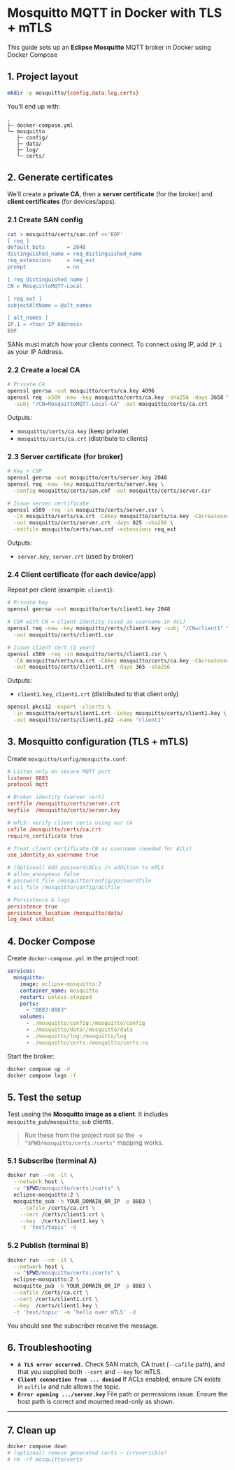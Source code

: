 # Mosquitto MQTT in Docker with TLS + mTLS

This guide sets up an **Eclipse Mosquitto** MQTT broker in Docker using Docker Compose

## 1. Project layout

```bash
mkdir -p mosquitto/{config,data,log,certs}
```

You’ll end up with:

```
.
├─ docker-compose.yml
└─ mosquitto
   ├─ config/
   ├─ data/
   ├─ log/
   └─ certs/
```

## 2. Generate certificates

We’ll create a **private CA**, then a **server certificate** (for the broker) and **client certificates** (for devices/apps).

### 2.1 Create SAN config

```bash
cat > mosquitto/certs/san.cnf <<'EOF'
[ req ]
default_bits       = 2048
distinguished_name = req_distinguished_name
req_extensions     = req_ext
prompt             = no

[ req_distinguished_name ]
CN = MosquittoMQTT-Local

[ req_ext ]
subjectAltName = @alt_names

[ alt_names ]
IP.1 = <Your IP Address>
EOF
```

SANs must match how your clients connect. To connect using IP,  add `IP.1` as your IP Address.

### 2.2 Create a local CA

```bash
# Private CA
openssl genrsa -out mosquitto/certs/ca.key 4096
openssl req -x509 -new -key mosquitto/certs/ca.key -sha256 -days 3650 \
  -subj "/CN=MosquittoMQTT-Local-CA" -out mosquitto/certs/ca.crt
```

Outputs:

* `mosquitto/certs/ca.key`  (keep private)
* `mosquitto/certs/ca.crt`  (distribute to clients)

### 2.3 Server certificate (for broker)

```bash
# Key + CSR
openssl genrsa -out mosquitto/certs/server.key 2048
openssl req -new -key mosquitto/certs/server.key \
  -config mosquitto/certs/san.cnf -out mosquitto/certs/server.csr

# Issue server certificate
openssl x509 -req -in mosquitto/certs/server.csr \
  -CA mosquitto/certs/ca.crt -CAkey mosquitto/certs/ca.key -CAcreateserial \
  -out mosquitto/certs/server.crt -days 825 -sha256 \
  -extfile mosquitto/certs/san.cnf -extensions req_ext
```

Outputs:

* `server.key`, `server.crt` (used by broker)

### 2.4 Client certificate (for each device/app)

Repeat per client (example: `client1`):

```bash
# Private key
openssl genrsa -out mosquitto/certs/client1.key 2048

# CSR with CN = client identity (used as username in ACL)
openssl req -new -key mosquitto/certs/client1.key -subj "/CN=client1" \
  -out mosquitto/certs/client1.csr

# Issue client cert (1 year)
openssl x509 -req -in mosquitto/certs/client1.csr \
  -CA mosquitto/certs/ca.crt -CAkey mosquitto/certs/ca.key -CAcreateserial \
  -out mosquitto/certs/client1.crt -days 365 -sha256
```

Outputs:

* `client1.key`, `client1.crt` (distributed to that client only)

```bash
openssl pkcs12 -export -clcerts \
  -in mosquitto/certs/client1.crt -inkey mosquitto/certs/client1.key \
  -out mosquitto/certs/client1.p12 -name "client1"
```

## 3. Mosquitto configuration (TLS + mTLS)

Create `mosquitto/config/mosquitto.conf`:

```conf
# Listen only on secure MQTT port
listener 8883
protocol mqtt

# Broker identity (server cert)
certfile /mosquitto/certs/server.crt
keyfile  /mosquitto/certs/server.key

# mTLS: verify client certs using our CA
cafile /mosquitto/certs/ca.crt
require_certificate true

# Treat client certificate CN as username (needed for ACLs)
use_identity_as_username true

# (Optional) Add password/ACLs in addition to mTLS
# allow_anonymous false
# password_file /mosquitto/config/passwordfile
# acl_file /mosquitto/config/aclfile

# Persistence & logs
persistence true
persistence_location /mosquitto/data/
log_dest stdout
```

## 4. Docker Compose

Create `docker-compose.yml` in the project root:

```yaml
services:
  mosquitto:
    image: eclipse-mosquitto:2
    container_name: mosquitto
    restart: unless-stopped
    ports:
      - "8883:8883"
    volumes:
      - ./mosquitto/config:/mosquitto/config
      - ./mosquitto/data:/mosquitto/data
      - ./mosquitto/log:/mosquitto/log
      - ./mosquitto/certs:/mosquitto/certs:ro
```

Start the broker:

```bash
docker compose up -d
docker compose logs -f
```

## 5. Test the setup

Test useing the **Mosquitto image as a client**. It includes `mosquitto_pub`/`mosquitto_sub` clients.

> Run these from the project root so the `-v "$PWD/mosquitto/certs:/certs"` mapping works.

### 5.1 Subscribe (terminal A)

```bash
docker run --rm -it \
  --network host \
  -v "$PWD/mosquitto/certs:/certs" \
  eclipse-mosquitto:2 \
  mosquitto_sub -h YOUR_DOMAIN_OR_IP -p 8883 \
    --cafile /certs/ca.crt \
    --cert /certs/client1.crt \
    --key  /certs/client1.key \
    -t 'test/topic' -d
```

### 5.2 Publish (terminal B)

```bash
docker run --rm -it \
  --network host \
  -v "$PWD/mosquitto/certs:/certs" \
  eclipse-mosquitto:2 \
  mosquitto_pub -h YOUR_DOMAIN_OR_IP -p 8883 \
  --cafile /certs/ca.crt \
  --cert /certs/client1.crt \
  --key  /certs/client1.key \
  -t 'test/topic' -m 'hello over mTLS' -d
```

You should see the subscriber receive the message.

## 6. Troubleshooting

* **`A TLS error occurred.`**
  Check SAN match, CA trust (`--cafile` path), and that you supplied both `--cert` and `--key` for mTLS.
* **`Client connection from ... denied`**
  If ACLs enabled, ensure CN exists in `aclfile` and rule allows the topic.
* **`Error opening .../server.key`**
  File path or permissions issue. Ensure the host path is correct and mounted read-only as shown.
---

## 7. Clean up

```bash
docker compose down
# (optional) remove generated certs — irreversible!
# rm -rf mosquitto/certs
```
